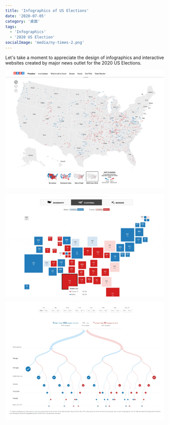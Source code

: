 ```yaml
---
title: 'Infographics of US Elections'
date: '2020-07-05'
category: '桌面'
tags:
  - 'Infographics'
  - '2020 US Election'
socialImage: 'media/ny-times-2.png'
---
```


Let's take a moment to appreciate the design of infographics and interactive websites created by major news outlet for the 2020 US Elections.

![](media/nytimes-shift.png)

![](media/npr-margins.gif)

![](media/nytimes-path.gif)
